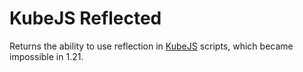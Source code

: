 
KubeJS Reflected
=======

Returns the ability to use reflection in [KubeJS](https://kubejs.com/) scripts, which became impossible in 1.21.
